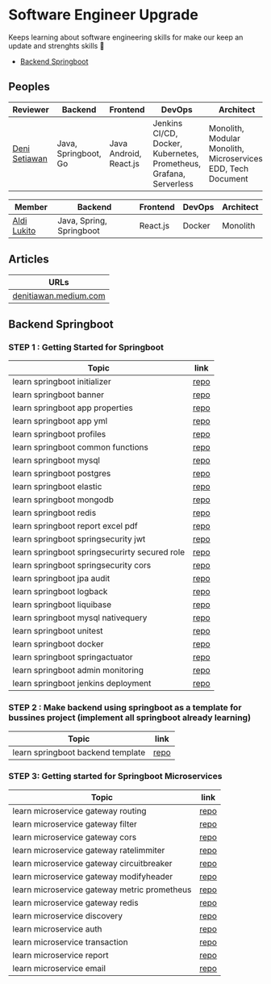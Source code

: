 # Software Engineer Upgrade
Keeps learning about software engineering skills for make our keep an update and strenghts skills 🚀 
- [Backend Springboot](#backend-springboot)


## Peoples
|Reviewer |Backend| Frontend | DevOps | Architect |
|--|--|--|--|--|
| [Deni Setiawan](https://github.com/denitiawan)| Java, Springboot, Go | Java Android, React.js | Jenkins CI/CD,  Docker, Kubernetes, Prometheus, Grafana, Serverless | Monolith, Modular Monolith, Microservices, EDD, Tech Document|

|Member |Backend| Frontend | DevOps | Architect |
|--|--|--|--|--|
| [Aldi Lukito](https://github.com/aldiCovo)| Java, Spring, Springboot | React.js | Docker | Monolith|

## Articles
|URLs|
|--|
| [denitiawan.medium.com](https://denitiawan.medium.com) |

## Backend Springboot
### STEP 1 : Getting Started for Springboot
|Topic|link|
|--|--|
|learn springboot initializer|[repo](https://github.com/software-engineer-upgrade/learning-springboot/tree/main/step-1/learn-springboot-initializer/)|
|learn springboot banner|[repo](https://github.com/software-engineer-upgrade/learning-springboot/tree/main/step-1/learn-springboot-banner/)|
|learn springboot app properties|[repo](https://github.com/software-engineer-upgrade/learning-springboot/tree/main/step-1/learn-springboot-app-properties/)|
|learn springboot app yml|[repo](https://github.com/software-engineer-upgrade/learning-springboot/tree/main/step-1/learn-springboot-app-yml/)|
|learn springboot profiles|[repo](https://github.com/software-engineer-upgrade/learning-springboot/tree/main/step-1/learn-springboot-profiles/)|
|learn springboot common functions|[repo](https://github.com/software-engineer-upgrade/learning-springboot/tree/main/step-1/learn-springboot-common-functions/)|
|learn springboot mysql|[repo](https://github.com/software-engineer-upgrade/learning-springboot/tree/main/step-1/learn-springboot-mysql/)|
|learn springboot postgres|[repo](https://github.com/software-engineer-upgrade/learning-springboot/tree/main/step-1/learn-springboot-postgres/)|
|learn springboot elastic|[repo](https://github.com/software-engineer-upgrade/learning-springboot/tree/main/step-1/learn-springboot-elastic/)|
|learn springboot mongodb|[repo](https://github.com/software-engineer-upgrade/learning-springboot/tree/main/step-1/learn-springboot-mongodb/)|
|learn springboot redis|[repo](https://github.com/software-engineer-upgrade/learning-springboot/tree/main/step-1/learn-springboot-redis/)|
|learn springboot report excel pdf|[repo](https://github.com/software-engineer-upgrade/learning-springboot/tree/main/step-1/learn-springboot-report-excel-pdf/)|
|learn springboot springsecurity jwt|[repo](https://github.com/software-engineer-upgrade/learning-springboot/tree/main/step-1/learn-springboot-springsecurity-jwt/)|
|learn springboot springsecurirty secured role|[repo](https://github.com/software-engineer-upgrade/learning-springboot/tree/main/step-1/learn-springboot-springsecurirty-secured-role/)|
|learn springboot springsecurity cors|[repo](https://github.com/software-engineer-upgrade/learning-springboot/tree/main/step-1/learn-springboot-springsecurity-cors/)|
|learn springboot jpa audit|[repo](https://github.com/software-engineer-upgrade/learning-springboot/tree/main/step-1/learn-springboot-jpa-audit/)|
|learn springboot logback|[repo](https://github.com/software-engineer-upgrade/learning-springboot/tree/main/step-1/learn-springboot-logback/)|
|learn springboot liquibase|[repo](https://github.com/software-engineer-upgrade/learning-springboot/tree/main/step-1/learn-springboot-liquibase/)|
|learn springboot mysql nativequery|[repo](https://github.com/software-engineer-upgrade/learning-springboot/tree/main/step-1/learn-springboot-mysql-nativequery/)|
|learn springboot unitest|[repo](https://github.com/software-engineer-upgrade/learning-springboot/tree/main/step-1/learn-springboot-unitest/)|
|learn springboot docker|[repo](https://github.com/software-engineer-upgrade/learning-springboot/tree/main/step-1/learn-springboot-docker/)|
|learn springboot springactuator|[repo](https://github.com/software-engineer-upgrade/learning-springboot/tree/main/step-1/learn-springboot-springactuator/)|
|learn springboot admin monitoring|[repo](https://github.com/software-engineer-upgrade/learning-springboot/tree/main/step-1/learn-springboot-admin-monitoring/)|
|learn springboot jenkins deployment|[repo](https://github.com/software-engineer-upgrade/learning-springboot/tree/main/step-1/learn-springboot-jenkins-deployment/)|

### STEP 2 : Make backend using springboot as a template for bussines project (implement all springboot already learning)

|Topic|link|
|--|--|
|learn springboot backend template|[repo](https://github.com/software-engineer-upgrade/learning-springboot/tree/main/step-2/learn-springboot-backend-template)| 

### STEP 3: Getting started for Springboot Microservices

|Topic|link|
|--|--|
|learn microservice gateway routing|[repo](https://github.com/software-engineer-upgrade/learning-springboot/tree/main/step-3/learn-microservice-gateway-routing/)|
|learn microservice gateway filter|[repo](https://github.com/software-engineer-upgrade/learning-springboot/tree/main/step-3/learn-microservice-gateway-filter/)|
|learn microservice gateway cors|[repo](https://github.com/software-engineer-upgrade/learning-springboot/tree/main/step-3/learn-microservice-gateway-cors/)|
|learn microservice gateway ratelimmiter|[repo](https://github.com/software-engineer-upgrade/learning-springboot/tree/main/step-3/learn-microservice-gateway-ratelimmiter/)|
|learn microservice gateway circuitbreaker|[repo](https://github.com/software-engineer-upgrade/learning-springboot/tree/main/step-3/learn-microservice-gateway-circuitbreaker/)|
|learn microservice gateway modifyheader|[repo](https://github.com/software-engineer-upgrade/learning-springboot/tree/main/step-3/learn-microservice-gateway-modifyheader/)|
|learn microservice gateway metric prometheus|[repo](https://github.com/software-engineer-upgrade/learning-springboot/tree/main/step-3/learn-microservice-gateway-metric-prometheus/)|
|learn microservice gateway redis|[repo](https://github.com/software-engineer-upgrade/learning-springboot/tree/main/step-3/learn-microservice-gateway-redis/)|
|learn microservice discovery|[repo](https://github.com/software-engineer-upgrade/learning-springboot/tree/main/step-3/learn-microservice-discovery/)|
|learn microservice auth|[repo](https://github.com/software-engineer-upgrade/learning-springboot/tree/main/step-3/learn-microservice-auth/)|
|learn microservice transaction|[repo](https://github.com/software-engineer-upgrade/learning-springboot/tree/main/step-3/learn-microservice-transaction/)|
|learn microservice report|[repo](https://github.com/software-engineer-upgrade/learning-springboot/tree/main/step-3/learn-microservice-report/)|
|learn microservice email|[repo](https://github.com/software-engineer-upgrade/learning-springboot/tree/main/step-3/learn-microservice-email/)|

